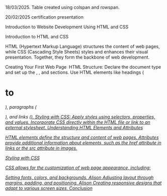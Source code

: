 18/03/2025. Table created using colspan and rowspan. 



20/02/2025 certification presentation

Introduction to Website Development Using HTML and CSS​

Introduction to HTML and CSS

HTML (Hypertext Markup Language) structures the content of web pages, while CSS (Cascading Style Sheets) styles and enhances their visual presentation. Together, they form the backbone of web development.​

Creating Your First Web Page
​
HTML Structure:
Declare the document type and set up the <html>, <head>, and <body> sections.​
Use HTML elements like headings (<h1> to <h6>), paragraphs (<p>), and links (<a href="#">).​
Styling with CSS:
Apply styles using selectors, properties, and values.​
Incorporate CSS directly within the HTML file or link to an external stylesheet.​
Understanding HTML Elements and Attributes

HTML elements define the structure and content of web pages. Attributes provide additional information about elements, such as the href attribute in links or the src attribute in images.​

Styling with CSS

CSS allows for the customization of web page appearance, including:​

Setting fonts, colors, and backgrounds.​
Alison
Adjusting layout through margins, padding, and positioning.​
Alison
Creating responsive designs that adapt to various screen sizes.​
Conclusion

